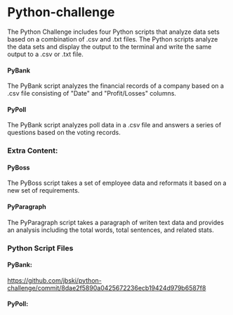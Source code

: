 # Python-challenge
The Python Challenge includes four Python scripts that analyze data sets based on a combination of .csv and .txt files.  The Python scripts analyze the data sets and display the   output to the terminal and write the same output to a .csv or .txt file.

#### PyBank
The PyBank script analyzes the financial records of a company based on a .csv file consisting of "Date" and "Profit/Losses" columns.

#### PyPoll
The PyBank script analyzes poll data in a .csv file and answers a series of questions based on the voting records.

### Extra Content:
#### PyBoss
The PyBoss script takes a set of employee data and reformats it based on a new set of requirements.  

#### PyParagraph
The PyParagraph script takes a paragraph of writen text data and provides an analysis including the total words, total sentences, and related stats.


### Python Script Files
#### PyBank:
https://github.com/jbski/python-challenge/commit/8dae2f5890a0425672236ecb19424d979b6587f8

#### PyPoll:








